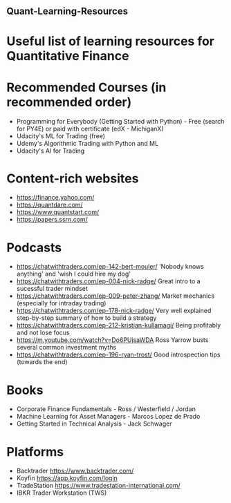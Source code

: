 ## Quant-Learning-Resources
# Useful list of learning resources for Quantitative Finance

# Recommended Courses (in recommended order)
- Programming for Everybody (Getting Started with Python) - Free (search for PY4E) or paid with certificate (edX - MichiganX)
- Udacity's ML for Trading (free)
- Udemy's Algorithmic Trading with Python and ML
- Udacity's AI for Trading

# Content-rich websites
- https://finance.yahoo.com/
- https://quantdare.com/
- https://www.quantstart.com/
- https://papers.ssrn.com/

# Podcasts
- https://chatwithtraders.com/ep-142-bert-mouler/ 'Nobody knows anything' and 'wish I could hire my dog' 
- https://chatwithtraders.com/ep-004-nick-radge/ Great intro to a sucessful trader mindset
- https://chatwithtraders.com/ep-009-peter-zhang/ Market mechanics (especially for intraday trading)
- https://chatwithtraders.com/ep-178-nick-radge/  Very well explained step-by-step summary of how to build a strategy
- https://chatwithtraders.com/ep-212-kristjan-kullamagi/  Being profitably and not lose focus
- https://m.youtube.com/watch?v=Do6PUjsaWDA  Ross Yarrow busts several common investment myths
- https://chatwithtraders.com/ep-196-ryan-trost/ Good introspection tips (towards the end)

# Books
- Corporate Finance Fundamentals - Ross / Westerfield / Jordan
- Machine Learning for Asset Managers - Marcos Lopez de Prado
- Getting Started in Technical Analysis - Jack Schwager

# Platforms
- Backtrader https://www.backtrader.com/
- Koyfin  https://app.koyfin.com/login
- TradeStation https://www.tradestation-international.com/
- IBKR Trader Workstation (TWS)
